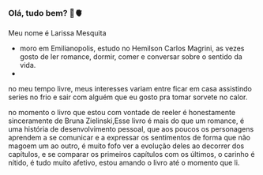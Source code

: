 ### Olá, tudo bem? 🦋🫀

Meu nome é Larissa Mesquita

- moro em Emilianopolis, estudo no Hemilson Carlos Magrini, as vezes gosto de ler romance, dormir, comer e conversar sobre o sentido da vida.
- 
no meu tempo livre, meus interesses variam entre ficar em casa assistindo series no frio e sair com alguém que eu gosto pra tomar sorvete no calor.

no momento o livro que estou com vontade de reeler é honestamente sinceramente de Bruna Zielinski,Esse livro é mais do que um romance, é uma história de desenvolvimento pessoal, que aos poucos os personagens aprendem a se comunicar e a expressar os sentimentos de forma que não magoem um ao outro, é muito fofo ver a evolução deles ao decorrer dos capítulos, e se comparar os primeiros capítulos com os últimos, o carinho é nítido, é tudo muito afetivo, estou amando o livro até o momento que li.
